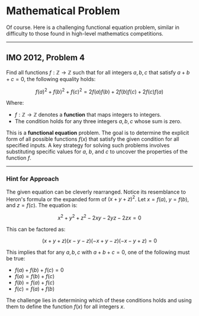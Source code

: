 # Mathematical Problem

Of course. Here is a challenging functional equation problem, similar in difficulty to those found in high-level mathematics competitions.

***

## IMO 2012, Problem 4

Find all functions $f: \mathbb{Z} \to \mathbb{Z}$ such that for all integers $a, b, c$ that satisfy $a+b+c=0$, the following equality holds:

$$f(a)^2 + f(b)^2 + f(c)^2 = 2f(a)f(b) + 2f(b)f(c) + 2f(c)f(a)$$

Where:
* $f: \mathbb{Z} \to \mathbb{Z}$ denotes a **function** that maps integers to integers.
* The condition holds for any three integers $a, b, c$ whose sum is zero.

This is a **functional equation** problem. The goal is to determine the explicit form of all possible functions $f(x)$ that satisfy the given condition for all specified inputs. A key strategy for solving such problems involves substituting specific values for $a$, $b$, and $c$ to uncover the properties of the function $f$.

---

### Hint for Approach

The given equation can be cleverly rearranged. Notice its resemblance to Heron's formula or the expanded form of $(x+y+z)^2$. Let $x=f(a)$, $y=f(b)$, and $z=f(c)$. The equation is:

$$x^2+y^2+z^2-2xy-2yz-2zx = 0$$

This can be factored as:

$$(x+y+z)(x-y-z)(-x+y-z)(-x-y+z) = 0$$

This implies that for any $a,b,c$ with $a+b+c=0$, one of the following must be true:
* $f(a) + f(b) + f(c) = 0$
* $f(a) = f(b) + f(c)$
* $f(b) = f(a) + f(c)$
* $f(c) = f(a) + f(b)$

The challenge lies in determining which of these conditions holds and using them to define the function $f(x)$ for all integers $x$.